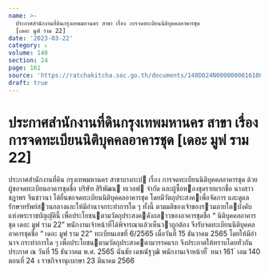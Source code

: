 ```yaml
---
name: >-
  ประกาศสำนักงานที่ดินกรุงเทพมหานคร สาขา เรื่อง การจดทะเบียนนิติบุคคลอาคารชุด
  [เดอะ มูฟ ราม 22]
date: '2023-03-22'
category: ง
volume: 140
section: 24
page: 161
source: 'https://ratchakitcha.soc.go.th/documents/140D024N0000000016100.pdf'
draft: true
---
```


# ประกาศสำนักงานที่ดินกรุงเทพมหานคร สาขา เรื่อง การจดทะเบียนนิติบุคคลอาคารชุด [เดอะ มูฟ ราม 22]

ประกาศสํานักงานที่ดิน กรุงเทพมหานคร สาขาบางกะป เรื่อง การจดทะเบียนนิติบุคคลอาคารชุด ด้วย ผู้ขอจดทะเบียนอาคารชุดชื่อ บริษัท สิริพัฒน ทเวลฟ จํากัด และผู้ซื้อหองชุดรายแรกชื่อ นางสาวชฎาพร จีนชาวนา ได้ยื่นขอจดทะเบียนนิติบุคคลอาคารชุด โดยมีวัตถุประสงคเพื่อจัดการ และดูแลรักษาทรัพย์สวนกลางและให้มีอํานาจกระทําการใด ๆ ทั้งนี้ ตามมติของเจ้าของรวมภายใตบังคับ แห่งพระราชบัญญัตินี้ เพื่อประโยชนตามวัตถุประสงคดังกลาวของอาคารชุดชื่อ “ นิติบุคคลอาคารชุด เดอะ มูฟ ราม 22” พนักงานเจ้าหน้าที่ได้พิจารณาแล้วเห็นวาถูกต้อง จึงรับจดทะเบียนนิติบุคคลอาคารชุดชื่อ “ เดอะ มูฟ ราม 22” ทะเบียนเลขที่ 6/2565 เมื่อวันที่ 15 ธันวาคม 2565 โดยให้มีอํานาจ กระทําการใด ๆ เพื่อประโยชนตามวัตถุประสงคตามวรรคแรก จึงประกาศให้ทราบโดยทั่วกัน ประกาศ ณ วันที่ 15 ธันวาคม พ.ศ. 2565 ฉันชัย เดชณัฐวุฒิ พนักงานเจ้าหน้าที่ ้ หนา 161 ่ เลม 140 ตอนที่ 24 ง ราชกิจจานุเบกษา 23 มีนาคม 2566
